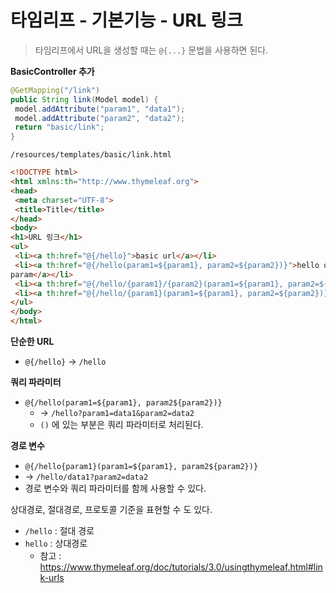 # 타임리프 - 기본기능 - URL 링크

> 타임리프에서 URL을 생성할 때는 `@{...}` 문법을 사용하면 된다.

**BasicController  추가**

```java
@GetMapping("/link")
public String link(Model model) {
 model.addAttribute("param1", "data1");
 model.addAttribute("param2", "data2");
 return "basic/link";
}
```



`/resources/templates/basic/link.html`

```html
<!DOCTYPE html>
<html xmlns:th="http://www.thymeleaf.org">
<head>
 <meta charset="UTF-8">
 <title>Title</title>
</head>
<body>
<h1>URL 링크</h1>
<ul>
 <li><a th:href="@{/hello}">basic url</a></li>
 <li><a th:href="@{/hello(param1=${param1}, param2=${param2})}">hello query 
param</a></li>
 <li><a th:href="@{/hello/{param1}/{param2}(param1=${param1}, param2=${param2})}">path variable</a></li>
 <li><a th:href="@{/hello/{param1}(param1=${param1}, param2=${param2})}">path variable + query parameter</a></li>
</ul>
</body>
</html>
```



**단순한 URL**

* `@{/hello}` -> `/hello`

**쿼리 파라미터**

* `@{/hello(param1=${param1}, param2${param2})}`
  * -> `/hello?param1=data1&param2=data2`
  * `()` 에 있는 부분은 쿼리 파라미터로 처리된다.

**경로 변수**

* `@{/hello{param1}(param1=${param1}, param2${param2})}`
* -> `/hello/data1?param2=data2`
* 경로 변수와 쿼리 파라미터를 함께 사용할 수 있다.



상대경로, 절대경로, 프로토콜 기준을 표현할 수 도 있다.

* `/hello` : 절대 경로
* `hello` : 상대경로
  * 참고 : https://www.thymeleaf.org/doc/tutorials/3.0/usingthymeleaf.html#link-urls